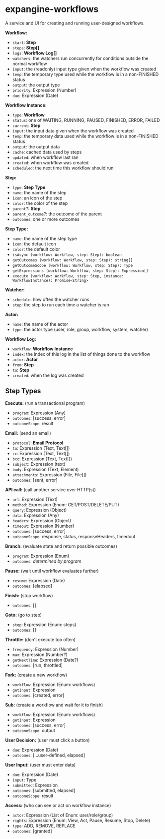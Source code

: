 # expangine-workflows
A service and UI for creating and running user-designed workflows.

**Workflow:**
- `start`: **Step**
- `steps`: **Step[]**
- `logs`: **Workflow Log[]**
- `watchers`: the watchers run concurrently for conditions outside the normal workflow
- `input`: the (readonly) input type given when the workflow was created
- `temp`: the temporary type used while the workflow is in a non-FINISHED status
- `output`: the output type
- `priority`: Expression (Number)
- `due`: Expression (Date)

**Workflow Instance:**
- `type`: **Workflow**
- `status`: one of WAITING, RUNNING, PAUSED, FINISHED, ERROR, FAILED
- `current`: **Step**
- `input`: the input data given when the workflow was created
- `temp`: the temporary data used while the workflow is in a non-FINISHED status
- `output`: the output data
- `cache`: cached data used by steps
- `updated`: when workflow last ran
- `created`: when workflow was created
- `scheduled`: the next time this workflow should run

**Step:**
- `type`: **Step Type**
- `name`: the name of the step
- `icon`: an icon of the step
- `color`: the color of the step
- `parent`?: **Step**
- `parent_outcome`?: the outcome of the parent
- `outcomes`: one or more outcomes

**Step Type:**
- `name`: the name of the step type
- `icon`: the default icon
- `color`: the default color
- `isAsync (workflow: Workflow, step: Step): boolean`
- `getOutcomes (workflow: Workflow, step: Step): string[]`
- `getOutcomeScope (workflow: Workflow, step: Step): Type`
- `getExpressions (workflow: Workflow, step: Step): Expression[]`
- `execute (workflow: Workflow, step: Step, instance: WorkflowInstance): Promise<string>`

**Watcher:**
- `schedule`: how often the watcher runs
- `step`: the step to run each time a watcher is ran

**Actor:**
- `name`: the name of the actor
- `type`: the actor type (user, role, group, workflow, system, watcher)

**Workflow Log:**
- `workflow`: **Workflow Instance**
- `index`: the index of this log in the list of things done to the workflow
- `actor`: **Actor**
- `from`: **Step**
- `to`: **Step**
- `created`: when the log was created

## Step Types

**Execute:** (run a transactional program)
- `program`: Expression (Any)
- `outcomes`: [success, error] 
- `outcomeScope`: result

**Email:** (send an email)
- `protocol`: **Email Protocol**
- `to`: Expression (Text, Text[])
- `cc`: Expression (Text, Text[])
- `bcc`: Expression (Text, Text[])
- `subject`: Expression (text)
- `body`: Expression (Text, Element)
- `attachments`: Expression (File, File[])
- `outcomes`: [sent, error]

**API call:** (call another service over HTTP(s))
- `url`: Expression (Text)
- `method`: Expression (Enum: GET/POST/DELETE/PUT)
- `query`: Expression (Object)
- `data`: Expression (Any)
- `headers`: Expression (Object)
- `timeout`: Expression (Number)
- `outcomes`: [success, error]
- `outcomeScope`: response, status, responseHeaders, timedout

**Branch:** (evaluate state and return possible outcomes)
- `program`: Expression (Enum)
- `outcomes`: *determined by program*

**Pause:** (wait until workflow evaluates further)
- `resume`: Expression (Date)
- `outcomes`: [elapsed]

**Finish:** (stop workflow)
- `outcomes`: []

**Goto:** (go to step)
- `step`: Expression (Enum: steps)
- `outcomes`: []

**Throttle:** (don't execute too often)
- `frequency`: Expression (Number)
- `max`: Expression (Number?)
- `getNextTime`: Expression (Date?)
- `outcomes`: [run, throttled]

**Fork:** (create a new workflow)
- `workflow`: Expression (Enum: workflows)
- `getInput`: Expression
- `outcomes`: [created, error]

**Sub:** (create a workflow and wait for it to finish)
- `workflow`: Expression (Enum: workflows)
- `getInput`: Expression
- `outcomes`: [success, error]
- `outcomeScope`: output

**User Decision:** (user must click a button)
- `due`: Expression (Date)
- `outcomes`: [...user-defined, elapsed]

**User Input:** (user must enter data)
- `due`: Expression (Date)
- `input`: Type
- `submitted`: Expression
- `outcomes`: [submitted, elapsed]
- `outcomeScope`: result

**Access:** (who can see or act on workflow instance)
- `actor`: Expression (List of Enum: user/role/group)
- `rights`: Expression (Enum: View, Act, Pause, Resume, Stop, Delete)
- `type`: ADD, REMOVE, REPLACE
- `outcomes`: [granted]
